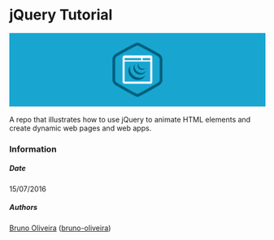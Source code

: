 # jQuery Tutorial

![alt tag](assets/jquery.png "jQuery")

A repo that illustrates how to use jQuery to animate HTML elements and create dynamic web pages and web apps.

### Information

##### Date

15/07/2016

##### Authors

[Bruno Oliveira](https://bruno-oliveira.github.io/) ([bruno-oliveira](https://github.com/bruno-oliveira))
